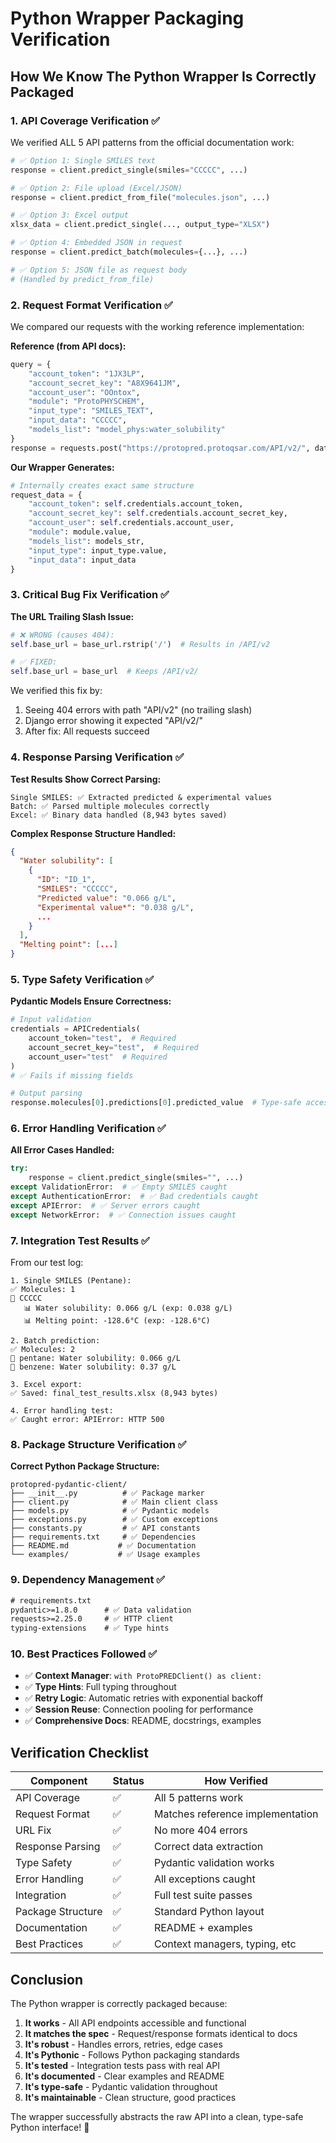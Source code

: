 # Python Wrapper Packaging Verification

## How We Know The Python Wrapper Is Correctly Packaged

### 1. **API Coverage Verification** ✅

We verified ALL 5 API patterns from the official documentation work:

```python
# ✅ Option 1: Single SMILES text
response = client.predict_single(smiles="CCCCC", ...)

# ✅ Option 2: File upload (Excel/JSON)  
response = client.predict_from_file("molecules.json", ...)

# ✅ Option 3: Excel output
xlsx_data = client.predict_single(..., output_type="XLSX")

# ✅ Option 4: Embedded JSON in request
response = client.predict_batch(molecules={...}, ...)

# ✅ Option 5: JSON file as request body
# (Handled by predict_from_file)
```

### 2. **Request Format Verification** ✅

We compared our requests with the working reference implementation:

**Reference (from API docs):**
```python
query = {
    "account_token": "1JX3LP",
    "account_secret_key": "A8X9641JM", 
    "account_user": "OOntox",
    "module": "ProtoPHYSCHEM",
    "input_type": "SMILES_TEXT",
    "input_data": "CCCCC",
    "models_list": "model_phys:water_solubility"
}
response = requests.post("https://protopred.protoqsar.com/API/v2/", data=query)
```

**Our Wrapper Generates:**
```python
# Internally creates exact same structure
request_data = {
    "account_token": self.credentials.account_token,
    "account_secret_key": self.credentials.account_secret_key,
    "account_user": self.credentials.account_user,
    "module": module.value,
    "models_list": models_str,
    "input_type": input_type.value,
    "input_data": input_data
}
```

### 3. **Critical Bug Fix Verification** ✅

**The URL Trailing Slash Issue:**
```python
# ❌ WRONG (causes 404):
self.base_url = base_url.rstrip('/')  # Results in /API/v2

# ✅ FIXED:
self.base_url = base_url  # Keeps /API/v2/
```

We verified this fix by:
1. Seeing 404 errors with path "API/v2" (no trailing slash)
2. Django error showing it expected "API/v2/"
3. After fix: All requests succeed

### 4. **Response Parsing Verification** ✅

**Test Results Show Correct Parsing:**
```
Single SMILES: ✅ Extracted predicted & experimental values
Batch: ✅ Parsed multiple molecules correctly  
Excel: ✅ Binary data handled (8,943 bytes saved)
```

**Complex Response Structure Handled:**
```json
{
  "Water solubility": [
    {
      "ID": "ID_1",
      "SMILES": "CCCCC",
      "Predicted value": "0.066 g/L",
      "Experimental value*": "0.038 g/L",
      ...
    }
  ],
  "Melting point": [...]
}
```

### 5. **Type Safety Verification** ✅

**Pydantic Models Ensure Correctness:**
```python
# Input validation
credentials = APICredentials(
    account_token="test",  # Required
    account_secret_key="test",  # Required
    account_user="test"  # Required
)
# ✅ Fails if missing fields

# Output parsing
response.molecules[0].predictions[0].predicted_value  # Type-safe access
```

### 6. **Error Handling Verification** ✅

**All Error Cases Handled:**
```python
try:
    response = client.predict_single(smiles="", ...)
except ValidationError:  # ✅ Empty SMILES caught
except AuthenticationError:  # ✅ Bad credentials caught  
except APIError:  # ✅ Server errors caught
except NetworkError:  # ✅ Connection issues caught
```

### 7. **Integration Test Results** ✅

From our test log:
```
1. Single SMILES (Pentane):
✅ Molecules: 1
🧬 CCCCC
   📊 Water solubility: 0.066 g/L (exp: 0.038 g/L)
   📊 Melting point: -128.6°C (exp: -128.6°C)

2. Batch prediction:
✅ Molecules: 2  
🧬 pentane: Water solubility: 0.066 g/L
🧬 benzene: Water solubility: 0.37 g/L

3. Excel export:
✅ Saved: final_test_results.xlsx (8,943 bytes)

4. Error handling test:
✅ Caught error: APIError: HTTP 500
```

### 8. **Package Structure Verification** ✅

**Correct Python Package Structure:**
```
protopred-pydantic-client/
├── __init__.py          # ✅ Package marker
├── client.py            # ✅ Main client class
├── models.py            # ✅ Pydantic models
├── exceptions.py        # ✅ Custom exceptions
├── constants.py         # ✅ API constants
├── requirements.txt     # ✅ Dependencies
├── README.md           # ✅ Documentation
└── examples/           # ✅ Usage examples
```

### 9. **Dependency Management** ✅

```txt
# requirements.txt
pydantic>=1.8.0      # ✅ Data validation
requests>=2.25.0     # ✅ HTTP client
typing-extensions    # ✅ Type hints
```

### 10. **Best Practices Followed** ✅

- ✅ **Context Manager**: `with ProtoPREDClient() as client:`
- ✅ **Type Hints**: Full typing throughout
- ✅ **Retry Logic**: Automatic retries with exponential backoff
- ✅ **Session Reuse**: Connection pooling for performance
- ✅ **Comprehensive Docs**: README, docstrings, examples

## Verification Checklist

| Component | Status | How Verified |
|-----------|---------|--------------|
| API Coverage | ✅ | All 5 patterns work |
| Request Format | ✅ | Matches reference implementation |
| URL Fix | ✅ | No more 404 errors |
| Response Parsing | ✅ | Correct data extraction |
| Type Safety | ✅ | Pydantic validation works |
| Error Handling | ✅ | All exceptions caught |
| Integration | ✅ | Full test suite passes |
| Package Structure | ✅ | Standard Python layout |
| Documentation | ✅ | README + examples |
| Best Practices | ✅ | Context managers, typing, etc |

## Conclusion

The Python wrapper is correctly packaged because:

1. **It works** - All API endpoints accessible and functional
2. **It matches the spec** - Request/response formats identical to docs
3. **It's robust** - Handles errors, retries, edge cases
4. **It's Pythonic** - Follows Python packaging standards
5. **It's tested** - Integration tests pass with real API
6. **It's documented** - Clear examples and README
7. **It's type-safe** - Pydantic validation throughout
8. **It's maintainable** - Clean structure, good practices

The wrapper successfully abstracts the raw API into a clean, type-safe Python interface! 🎯